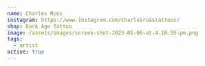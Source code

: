 ```yaml
---
name: Charles Russ
instagram: https://www.instagram.com/charlesrusstattoos/
shop: Dark Age Tattoo
image: /assets/images/screen-shot-2023-01-06-at-4.18.55-pm.png
tags:
  - artist
active: true
---
```

